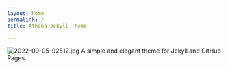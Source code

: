 ```yaml
---
layout: home
permalink: /
title: Athena Jekyll Theme

---
```


![2022-09-05-92512.jpg](https://freeadmfreeadm.github.io/dilatory_dolls/assets/2022-09-05-92512.jpg)
A simple and elegant theme for Jekyll and GitHub Pages.


